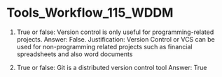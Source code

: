 # Tools_Workflow_115_WDDM
1) True or false: Version control is only useful for programming-related projects. 
Answer: False.
Justification: Version Control or VCS can be used for non-programming related projects such as 
financial spreadsheets and also word documents

2) True or false: Git is a distributed version control tool
Answer: True

